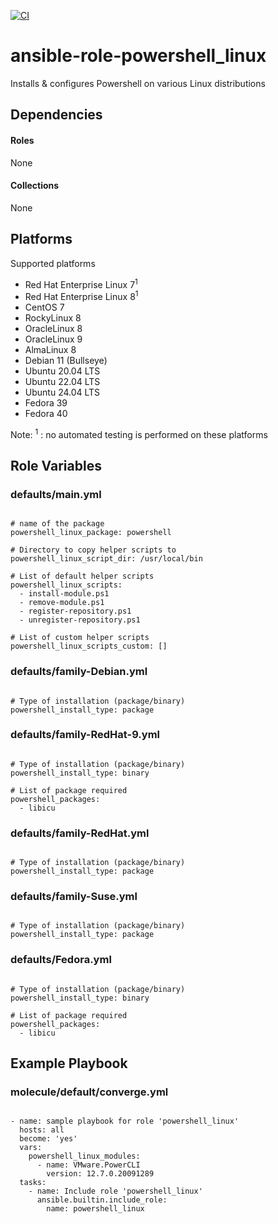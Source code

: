 [![CI](https://github.com/de-it-krachten/ansible-role-powershell_linux/workflows/CI/badge.svg?event=push)](https://github.com/de-it-krachten/ansible-role-powershell_linux/actions?query=workflow%3ACI)


# ansible-role-powershell_linux

Installs & configures Powershell on various Linux distributions



## Dependencies

#### Roles
None

#### Collections
None

## Platforms

Supported platforms

- Red Hat Enterprise Linux 7<sup>1</sup>
- Red Hat Enterprise Linux 8<sup>1</sup>
- CentOS 7
- RockyLinux 8
- OracleLinux 8
- OracleLinux 9
- AlmaLinux 8
- Debian 11 (Bullseye)
- Ubuntu 20.04 LTS
- Ubuntu 22.04 LTS
- Ubuntu 24.04 LTS
- Fedora 39
- Fedora 40

Note:
<sup>1</sup> : no automated testing is performed on these platforms

## Role Variables
### defaults/main.yml
<pre><code>
# name of the package
powershell_linux_package: powershell

# Directory to copy helper scripts to
powershell_linux_script_dir: /usr/local/bin

# List of default helper scripts
powershell_linux_scripts:
  - install-module.ps1
  - remove-module.ps1
  - register-repository.ps1
  - unregister-repository.ps1

# List of custom helper scripts
powershell_linux_scripts_custom: []
</pre></code>

### defaults/family-Debian.yml
<pre><code>
# Type of installation (package/binary)
powershell_install_type: package
</pre></code>

### defaults/family-RedHat-9.yml
<pre><code>
# Type of installation (package/binary)
powershell_install_type: binary

# List of package required
powershell_packages:
  - libicu
</pre></code>

### defaults/family-RedHat.yml
<pre><code>
# Type of installation (package/binary)
powershell_install_type: package
</pre></code>

### defaults/family-Suse.yml
<pre><code>
# Type of installation (package/binary)
powershell_install_type: package
</pre></code>

### defaults/Fedora.yml
<pre><code>
# Type of installation (package/binary)
powershell_install_type: binary

# List of package required
powershell_packages:
  - libicu
</pre></code>




## Example Playbook
### molecule/default/converge.yml
<pre><code>
- name: sample playbook for role 'powershell_linux'
  hosts: all
  become: 'yes'
  vars:
    powershell_linux_modules:
      - name: VMware.PowerCLI
        version: 12.7.0.20091289
  tasks:
    - name: Include role 'powershell_linux'
      ansible.builtin.include_role:
        name: powershell_linux
</pre></code>
